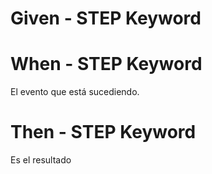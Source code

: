 # Given - STEP Keyword
# When - STEP Keyword
El evento que está sucediendo.
# Then - STEP Keyword
Es el resultado
